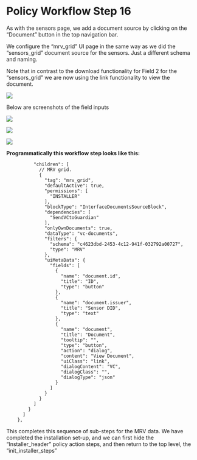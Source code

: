 # Policy Workflow Step 16

As with the sensors page, we add a document source by clicking on the “Document” button in the top navigation bar.

We configure the “mrv\_grid” UI page in the same way as we did the “sensors\_grid” document source for the sensors. Just a different schema and naming.

Note that in contrast to the download functionality for Field 2 for the “sensors\_grid” we are now using the link functionality to view the document.

![](../.gitbook/assets/PW\_21.png)

Below are screenshots of the field inputs

![](https://i.imgur.com/mUUIMav.png)

![](https://i.imgur.com/2k3zzb4.png)

![](https://i.imgur.com/wWYh1qG.png)

**Programmatically this workflow step looks like this:**

```
          "children": [
            // MRV grid.
            {
              "tag": "mrv_grid",
              "defaultActive": true,
              "permissions": [
                "INSTALLER"
              ],
              "blockType": "InterfaceDocumentsSourceBlock",
              "dependencies": [
                "SendVCtoGuardian"
              ],
              "onlyOwnDocuments": true,
              "dataType": "vc-documents",
              "filters": {
                "schema": "c4623dbd-2453-4c12-941f-032792a00727",
                "type": "MRV"
              },
              "uiMetaData": {
                "fields": [
                  {
                    "name": "document.id",
                    "title": "ID",
                    "type": "button"
                  },
                  {
                    "name": "document.issuer",
                    "title": "Sensor DID",
                    "type": "text"
                  },
                  {
                    "name": "document",
                    "title": "Document",
                    "tooltip": "",
                    "type": "button",
                    "action": "dialog",
                    "content": "View Document",
                    "uiClass": "link",
                    "dialogContent": "VC",
                    "dialogClass": "",
                    "dialogType": "json"
                  }
                ]
              }
            }
          ]
        }
      ]
    },
```

This completes this sequence of sub-steps for the MRV data. We have completed the installation set-up, and we can first hide the “Installer\_header” policy action steps, and then return to the top level, the “init\_installer\_steps”
